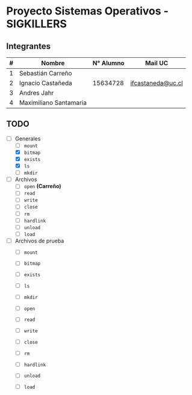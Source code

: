 # Proyecto Sistemas Operativos - SIGKILLERS

## Integrantes

| # | Nombre                 | N° Alumno | Mail UC                                       |
|---|------------------------|-----------|-----------------------------------------------|
| 1 | Sebastián Carreño      |           |                                               |
| 2 | Ignacio Castañeda      | 15634728  | [ifcastaneda@uc.cl](mailto:ifcastaneda@uc.cl) |
| 3 | Andres Jahr            |           |                                               |
| 4 | Maximiliano Santamaria |           |                                               |

## TODO

- [ ] Generales
	- [ ] `mount`
	- [x] `bitmap`
	- [x] `exists`
	- [x] `ls`
	- [ ] `mkdir`
- [ ] Archivos
	- [ ] `open` **(Carreño)**
	- [ ] `read`
	- [ ] `write`
	- [ ] `close`
	- [ ] `rm`
	- [ ] `hardlink`
	- [ ] `unload`
	- [ ] `load`
- [ ] Archivos de prueba
	- [ ] `mount`
	- [ ] `bitmap`
	- [ ] `exists`
	- [ ] `ls`
	- [ ] `mkdir`
	- [ ] `open`
	- [ ] `read`
	- [ ] `write`
	- [ ] `close`
	- [ ] `rm`
	- [ ] `hardlink`
	- [ ] `unload`
	- [ ] `load`

